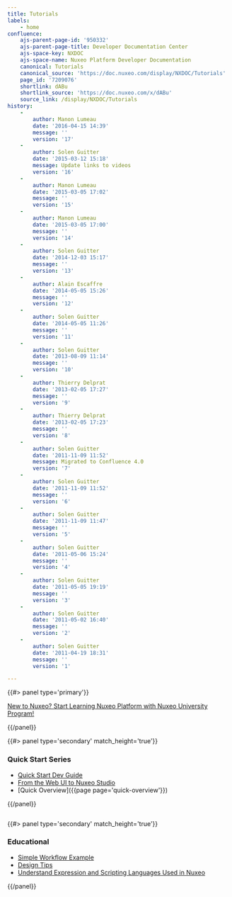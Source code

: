 ```yaml
---
title: Tutorials
labels:
    - home
confluence:
    ajs-parent-page-id: '950332'
    ajs-parent-page-title: Developer Documentation Center
    ajs-space-key: NXDOC
    ajs-space-name: Nuxeo Platform Developer Documentation
    canonical: Tutorials
    canonical_source: 'https://doc.nuxeo.com/display/NXDOC/Tutorials'
    page_id: '7209076'
    shortlink: dABu
    shortlink_source: 'https://doc.nuxeo.com/x/dABu'
    source_link: /display/NXDOC/Tutorials
history:
    - 
        author: Manon Lumeau
        date: '2016-04-15 14:39'
        message: ''
        version: '17'
    - 
        author: Solen Guitter
        date: '2015-03-12 15:18'
        message: Update links to videos
        version: '16'
    - 
        author: Manon Lumeau
        date: '2015-03-05 17:02'
        message: ''
        version: '15'
    - 
        author: Manon Lumeau
        date: '2015-03-05 17:00'
        message: ''
        version: '14'
    - 
        author: Solen Guitter
        date: '2014-12-03 15:17'
        message: ''
        version: '13'
    - 
        author: Alain Escaffre
        date: '2014-05-05 15:26'
        message: ''
        version: '12'
    - 
        author: Solen Guitter
        date: '2014-05-05 11:26'
        message: ''
        version: '11'
    - 
        author: Solen Guitter
        date: '2013-08-09 11:14'
        message: ''
        version: '10'
    - 
        author: Thierry Delprat
        date: '2013-02-05 17:27'
        message: ''
        version: '9'
    - 
        author: Thierry Delprat
        date: '2013-02-05 17:23'
        message: ''
        version: '8'
    - 
        author: Solen Guitter
        date: '2011-11-09 11:52'
        message: Migrated to Confluence 4.0
        version: '7'
    - 
        author: Solen Guitter
        date: '2011-11-09 11:52'
        message: ''
        version: '6'
    - 
        author: Solen Guitter
        date: '2011-11-09 11:47'
        message: ''
        version: '5'
    - 
        author: Solen Guitter
        date: '2011-05-06 15:24'
        message: ''
        version: '4'
    - 
        author: Solen Guitter
        date: '2011-05-05 19:19'
        message: ''
        version: '3'
    - 
        author: Solen Guitter
        date: '2011-05-02 16:40'
        message: ''
        version: '2'
    - 
        author: Solen Guitter
        date: '2011-04-19 18:31'
        message: ''
        version: '1'

---
```

{{#> panel type='primary'}}

[New to Nuxeo? Start Learning Nuxeo Platform with Nuxeo University Program!](https://university.nuxeo.io/)

{{/panel}}

<div class="row" data-equalizer="" data-equalize-on="medium">

<div class="column medium-6">{{#> panel type='secondary' match_height='true'}}

### Quick Start Series

*   [Quick Start Dev Guide](http://doc.nuxeo.com/x/monZ)
*   [From the Web UI to Nuxeo Studio](http://doc.nuxeo.com/x/VANc)
*   [Quick Overview]({{page page='quick-overview'}})

{{/panel}}</div>

<div class="column medium-6">{{#> panel type='secondary' match_height='true'}}

### Educational

*   [Simple Workflow Example](http://doc.nuxeo.com/x/KhTF)
*   [Design Tips](http://doc.nuxeo.com/x/Eg7F)
*   [Understand Expression and Scripting Languages Used in Nuxeo](http://doc.nuxeo.com/x/L4PZ)

{{/panel}}</div>

</div>

&nbsp;